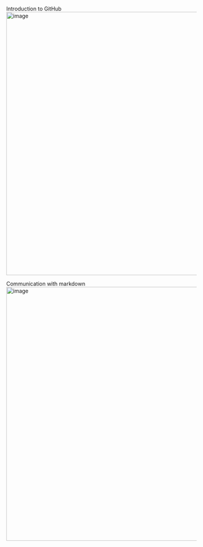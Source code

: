 Introduction to GitHub  
<img width="697" alt="image" src="https://github.com/user-attachments/assets/4ca261ff-6f45-4387-9fc5-853473630b6d" />  

Communication with markdown  
<img width="672" alt="image" src="https://github.com/user-attachments/assets/fe48f2ca-2828-4863-a673-3b7a7cc8367d" />


